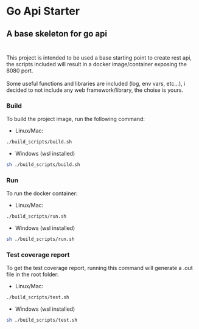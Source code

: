 # Go Api Starter
 ## A base skeleton for go api<br><br>
 This project is intended to be used a base starting point to create rest api,
 the scripts included will result in a docker image/container exposing the 8080 port.
 <br><br>
 Some useful functions and libraries are included (log, env vars, etc...), i decided to not include any web framework/library, the choise is yours.

### Build

To build the project image, run the following command:

- Linux/Mac:
```sh
./build_scripts/build.sh
```
- Windows (wsl installed)
```sh
sh ./build_scripts/build.sh
```
### Run

To run the docker container:
- Linux/Mac:
```sh
./build_scripts/run.sh
```
- Windows (wsl installed)
```sh
sh ./build_scripts/run.sh
```
### Test coverage report

To get the test coverage report, running this command will generate a .out file in the root folder:
- Linux/Mac:
```sh
./build_scripts/test.sh
```
- Windows (wsl installed)
```sh
sh ./build_scripts/test.sh
```
